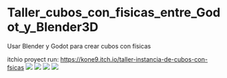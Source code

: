 # Taller_cubos_con_fisicas_entre_Godot_y_Blender3D
Usar Blender y Godot para crear cubos con físicas

itchio proyect run: https://kone9.itch.io/taller-instancia-de-cubos-con-fsicas
<a href='https://drive.google.com/file/d/1IA4_UR_eKByIe2YjJN9-go2-WPP46dsH/view?usp=drive_open&amp;usp=embed_facebook&source=ctrlq.org'><img src='https://lh6.googleusercontent.com/OsQYMztBEOuuSSynhqf-jiP-BEm-58jgLuQrDncqGvoLIEsdpBE0Tp6JSgE=w2400' /></a>
<a href='https://drive.google.com/file/d/1us2ZkIuHH603BjtTJP0hj7zcFo30AsIu/view?usp=drive_open&amp;usp=embed_facebook&source=ctrlq.org'><img src='https://lh3.googleusercontent.com/7qW8Ta43vqrtmur3P9zt-OMpz7k1NzLe1FyXxjhTeMCeWGzsCqJ2BkkmkIc=w2400' /></a>
<a href='https://drive.google.com/file/d/15Y76h2xNRIG16DescTaYl8UoUfaXIXKw/view?usp=drive_open&amp;usp=embed_facebook&source=ctrlq.org'><img src='https://lh4.googleusercontent.com/Bn_Q-f7fgtAM5uIN_GEjdJ-B88jE_xap7PW3q3JkCrjT2dYanigLKl0kVYA=w2400' /></a>
<a href='https://drive.google.com/file/d/1EyMHrWa52yq5MLf7bwTTi_YAkfE8FvwH/view?usp=embed_facebook&source=ctrlq.org'><img src='https://lh3.googleusercontent.com/yKRWSTeCY9-2cNqv2r83a_bEMa3UJNhsdFg5cyKw2lhD_O8bkW857w1Ody4=w2400' /></a>
